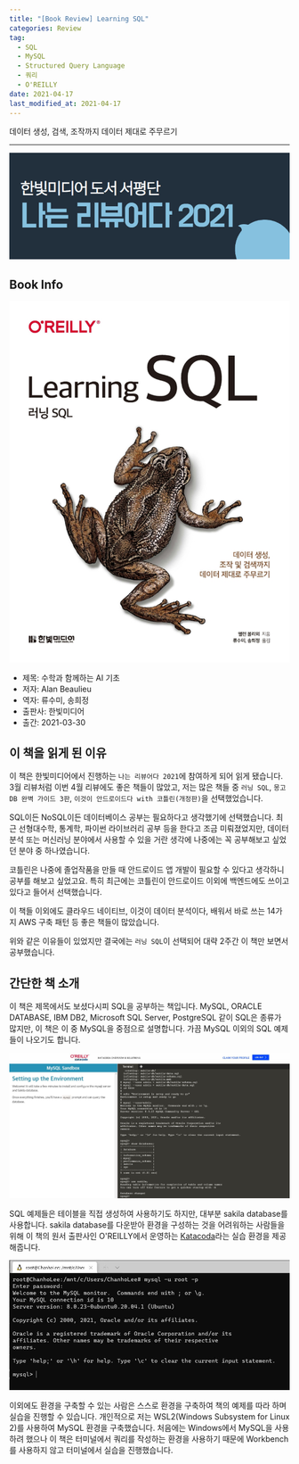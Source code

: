 ```yaml
---  
title: "[Book Review] Learning SQL"  
categories: Review  
tag:
  - SQL
  - MySQL
  - Structured Query Language
  - 쿼리
  - O'REILLY
date: 2021-04-17
last_modified_at: 2021-04-17
---  
```


데이터 생성, 검색, 조작까지 데이터 제대로 주무르기

---

![나는 리뷰어다 2021](/assets/images/I-am-reviewer.jpg)

## Book Info

[![책](/assets/images/review/Learning-SQL.jpg)](http://www.kyobobook.co.kr/product/detailViewKor.laf?ejkGb=KOR&mallGb=KOR&barcode=9791162244074&orderClick=LEa&Kc=)

- 제목: 수학과 함께하는 AI 기초
- 저자: Alan Beaulieu
- 역자: 류수미, 송희정
- 출판사: 한빛미디어
- 출간: 2021-03-30

## 이 책을 읽게 된 이유

이 책은 한빛미디어에서 진행하는 `나는 리뷰어다 2021`에 참여하게 되어 읽게 됐습니다. 3월 리뷰처럼 이번 4월 리뷰에도 좋은 책들이 많았고, 저는 많은 책들 중 `러닝 SQL`, `몽고DB 완벽 가이드 3판`, `이것이 안드로이드다 with 코틀린(개정판)`을 선택했었습니다.

SQL이든 NoSQL이든 데이터베이스 공부는 필요하다고 생각했기에 선택했습니다. 최근 선형대수학, 통계학, 파이썬 라이브러리 공부 등을 한다고 조금 미뤄졌었지만, 데이터 분석 또는 머신러닝 분야에서 사용할 수 있을 거란 생각에 나중에는 꼭 공부해보고 싶었던 분야 중 하나였습니다.

코틀린은 나중에 졸업작품을 만들 때 안드로이드 앱 개발이 필요할 수 있다고 생각하니 공부를 해보고 싶었고요. 특히 최근에는 코틀린이 안드로이드 이외에 백엔드에도 쓰이고 있다고 들어서 선택했습니다. 

이 책들 이외에도 클라우드 네이티브, 이것이 데이터 분석이다, 배워서 바로 쓰는 14가지 AWS 구축 패턴 등 좋은 책들이 많았습니다.

위와 같은 이유들이 있었지만 결국에는 `러닝 SQL`이 선택되어 대략 2주간 이 책만 보면서 공부했습니다. 

## 간단한 책 소개

이 책은 제목에서도 보셨다시피 SQL을 공부하는 책입니다. MySQL, ORACLE DATABASE, IBM DB2, Microsoft SQL Server, PostgreSQL 같이 SQL은 종류가 많지만, 이 책은 이 중 MySQL을 중점으로 설명합니다. 가끔 MySQL 이외의 SQL 예제들이 나오기도 합니다.

![나는 리뷰어다 2021](/assets/images/mysql-environment-katacoda.jpg)

SQL 예제들은 테이블을 직접 생성하여 사용하기도 하지만, 대부분 sakila database를 사용합니다. sakila database를 다운받아 환경을 구성하는 것을 어려워하는 사람들을 위해 이 책의 원서 출판사인 O'REILLY에서 운영하는 [Katacoda](https://www.katacoda.com/)라는 실습 환경을 제공해줍니다.

![나는 리뷰어다 2021](/assets/images/mysql-environment-wsl2.jpg)

이외에도 환경을 구축할 수 있는 사람은 스스로 환경을 구축하여 책의 예제를 따라 하며 실습을 진행할 수 있습니다. 개인적으로 저는 WSL2(Windows Subsystem for Linux 2)를 사용하여 MySQL 환경을 구축했습니다. 처음에는 Windows에서 MySQL을 사용하려 했으나 이 책은 터미널에서 쿼리를 작성하는 환경을 사용하기 때문에 Workbench를 사용하지 않고 터미널에서 실습을 진행했습니다.

